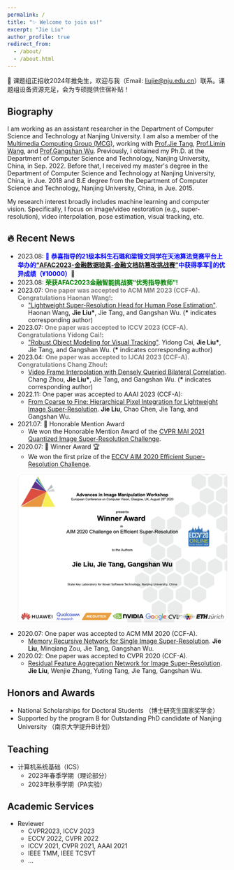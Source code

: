 ```yaml
---
permalink: /
title: "✨ Welcome to join us!"
excerpt: "Jie Liu"
author_profile: true
redirect_from: 
  - /about/
  - /about.html
---
```

🐳 课题组正招收2024年推免生，欢迎与我（Email: liujie@nju.edu.cn）联系。课题组设备资源充足，会为专硕提供住宿补贴！
## Biography
I am working as an assistant researcher in the Department of Computer Science and Technology at Nanjing University. I am also a member of the [Multimedia Computing Group (MCG)](http://mcg.nju.edu.cn/), working with [Prof.Jie Tang](http://mcg.nju.edu.cn/), [Prof.Limin Wang](https://wanglimin.github.io/), and [Prof.Gangshan Wu](http://mcg.nju.edu.cn/). Previously, I obtained my Ph.D. at the Department of Computer Science and Technology, Nanjing University, China, in Sep. 2022. Before that, I received my master's degree in the Department of Computer Science and Technology at Nanjing University, China, in Jue. 2018 and B.E degree from the Department of Computer Science and Technology, Nanjing University, China, in Jue. 2015.

My research interest broadly includes machine learning and computer vision. Specifically, I focus on image/video restoration (e.g., super-resolution), video interpolation, pose estimation, visual tracking, etc.

## 🔥 Recent News
* 2023.08: <span style="color:blue">🎊 **恭喜指导的21级本科生石璐和梁锦文同学在天池算法竞赛平台上举办的[“AFAC2023-金融数据验真-金融文档防篡改挑战赛”](https://tianchi.aliyun.com/competition/entrance/532096/introduction)中获得季军🥉的优异成绩（¥10000）**</span>🎊
* 2023.08: <span style="color:green">**荣获AFAC2023金融智能挑战赛“优秀指导教师”!**</span>
* 2023.07: <span style="color:gray">**One paper was accepted to ACM MM 2023 (CCF-A). Congratulations Haonan Wang!**</span>:
  * ["Lightweight Super-Resolution Head for Human Pose Estimation"](https://arxiv.org/abs/2307.16765). Haonan Wang, **Jie Liu\***, Jie Tang, and Gangshan Wu. (**\*** indicates corresponding author)
* 2023.07: <span style="color:gray">**One paper was accepted to ICCV 2023 (CCF-A). Congratulations Yidong Cai!**</span>:
  * ["Robust Object Modeling for Visual Tracking"](https://arxiv.org/abs/2308.05140). Yidong Cai, **Jie Liu\***, Jie Tang, and Gangshan Wu. (**\*** indicates corresponding author)
* 2023.04: <span style="color:gray">**One paper was accepted to IJCAI 2023 (CCF-A). Congratulations Chang Zhou!**</span>:
  * [Video Frame Interpolation with Densely Queried Bilateral Correlation](https://arxiv.org/abs/2304.13596). Chang Zhou, **Jie Liu\***, Jie Tang, and Gangshan Wu. (**\*** indicates corresponding author)
* 2022.11: One paper was accepted to AAAI 2023 (CCF-A):
  * [From Coarse to Fine: Hierarchical Pixel Integration for Lightweight Image Super-Resolution](https://arxiv.org/abs/2211.16776). **Jie Liu**, Chao Chen, Jie Tang, and Gangshan Wu.
* 2021.07: 🎊 Honorable Mention Award 
	* We won the Honorable Mention Award of the [CVPR MAI 2021 Quantized Image Super-Resolution Challenge](https://ai-benchmark.com/workshops/mai/2021/).
* 2020.07: 🎊 Winner Award 🏆
	* We won the first prize of the [ECCV AIM 2020 Efficient Super-Resolution Challenge](https://data.vision.ee.ethz.ch/cvl/aim20/).
	<p align="left">
	<img src="AIM.png" width="500">
	</p>
* 2020.07: One paper was accepted to ACM MM 2020 (CCF-A).
  * [Memory Recursive Network for Single Image Super-Resolution](https://dl.acm.org/doi/abs/10.1145/3394171.3413696). **Jie Liu**, Minqiang Zou, Jie Tang, Gangshan Wu.
* 2020.02: One paper was accepted to CVPR 2020 (CCF-A).
  * [Residual Feature Aggregation Network for Image Super-Resolution](https://openaccess.thecvf.com/content_CVPR_2020/html/Liu_Residual_Feature_Aggregation_Network_for_Image_Super-Resolution_CVPR_2020_paper.html). **Jie Liu**, Wenjie Zhang, Yuting Tang, Jie Tang, Gangshan Wu.

## Honors and Awards
* National Scholarships for Doctoral Students （博士研究生国家奖学金）
* Supported by the program B for
Outstanding PhD candidate of Nanjing University （南京大学提升B计划）

## Teaching
* 计算机系统基础（ICS）
    * 2023年春季学期（理论部分）
    * 2023年秋季学期（PA实验） 

## Academic Services
* Reviewer
  * CVPR2023, ICCV 2023
  * ECCV 2022, CVPR 2022 
  * ICCV 2021, CVPR 2021, AAAI 2021 
  * IEEE TMM, IEEE TCSVT 
  * ...
